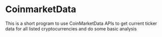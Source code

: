 # CoinmarketData
This is a short program to use CoinMarketData APIs to get current ticker data for all listed cryptocurrencies and do some basic analysis

